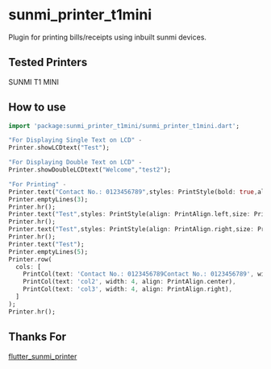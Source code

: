# sunmi_printer_t1mini

Plugin for printing bills/receipts using inbuilt sunmi devices.


## Tested Printers

SUNMI T1 MINI



## How to use 

```dart
import 'package:sunmi_printer_t1mini/sunmi_printer_t1mini.dart';

"For Displaying Single Text on LCD" - 
Printer.showLCDtext("Test");

"For Displaying Double Text on LCD" - 
Printer.showDoubleLCDtext("Welcome","test2");

"For Printing" - 
Printer.text("Contact No.: 0123456789",styles: PrintStyle(bold: true,align: PrintAlign.center,size: PrintSize.md));
Printer.emptyLines(3);
Printer.hr();
Printer.text("Test",styles: PrintStyle(align: PrintAlign.left,size: PrintSize.lg));
Printer.hr();
Printer.text("Test",styles: PrintStyle(align: PrintAlign.right,size: PrintSize.md));
Printer.hr();
Printer.text("Test");
Printer.emptyLines(5);
Printer.row(
  cols: [
    PrintCol(text: 'Contact No.: 0123456789Contact No.: 0123456789', width: 4),
    PrintCol(text: 'col2', width: 4, align: PrintAlign.center),
    PrintCol(text: 'col3', width: 4, align: PrintAlign.right),
  ]
);
Printer.hr();
```

## Thanks For
<a href="https://pub.dev/packages/flutter_sunmi_printer">flutter_sunmi_printer</a>

